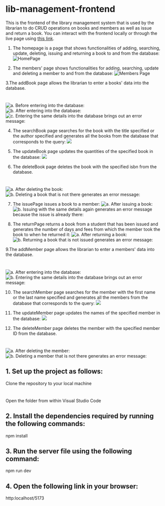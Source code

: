 # lib-management-frontend
This is the frontend of the library management system that is used by the librarian to do CRUD operations on books and members as well as issue and return a book. You can interact with the frontend locally or through the live page using [this link](https://lib-management-system.onrender.com).

1. The homepage is a page that shows functionalities of adding, searching, update, deleting, issuing and returning a book to and from the database:
![HomePage](https://github.com/nsa1im/lib-management-frontend/blob/main/documentation/homePage.png)

2. The members' page shows functionalities for adding, searching, update and deleting a member to and from the database:
![Members Page](https://github.com/nsa1im/lib-management-frontend/blob/main/documentation/membersPage.png)

3.The addBook page allows the librarian to enter a books' data into the database.
#
![a. Before entering into the database:](https://github.com/nsa1im/lib-management-frontend/blob/main/documentation/addBook.png)
![b. After entering into the database:](https://github.com/nsa1im/lib-management-frontend/blob/main/documentation/addBook(2).png)
![c. Entering the same details into the database brings out an error message:](https://github.com/nsa1im/lib-management-frontend/blob/main/documentation/addBook(3).png)

4. The searchBook page searches for the book with the title specified or the author specified and generates all the books from the database that corresponds to the query:
![](https://github.com/nsa1im/lib-management-frontend/blob/main/documentation/searchBook.png)

5. The updateBook page updates the quantities of the specified book in the database:
![](https://github.com/nsa1im/lib-management-frontend/blob/main/documentation/updateBook.png)

6. The deleteBook page deletes the book with the specified isbn from the database.
#
![a. After deleting the book:](https://github.com/nsa1im/lib-management-frontend/blob/main/documentation/deleteBook.png)
![b. Deleting a book that is not there generates an error message:](https://github.com/nsa1im/lib-management-frontend/blob/main/documentation/deleteBook(2).png)

7. The issuePage issues a book to a member:
![a. After issuing a book:](https://github.com/nsa1im/lib-management-frontend/blob/main/documentation/issueBook.png)
![b. Issuing with the same details again generates an error message because the issue is already there:](https://github.com/nsa1im/lib-management-frontend/blob/main/documentation/issueBook(2).png)

8. The returnPage returns a book from a student that has been issued and generates the number of days and fees from which the member took the book to when he returned it:
![a. After returning a book:](https://github.com/nsa1im/lib-management-frontend/blob/main/documentation/returnBook.png)
![b. Returning a book that is not issued generates an error message:](https://github.com/nsa1im/lib-management-frontend/blob/main/documentation/returnBook(2).png)

9.The addMember page allows the librarian to enter a members' data into the database.
#
![a. After entering into the database:](https://github.com/nsa1im/lib-management-frontend/blob/main/documentation/addMember.png)
![b. Entering the same details into the database brings out an error message:](https://github.com/nsa1im/lib-management-frontend/blob/main/documentation/addMember(2).png)

10. The searchMember page searches for the member with the first name or the last name specified and generates all the members from the database that corresponds to the query:
![](https://github.com/nsa1im/lib-management-frontend/blob/main/documentation/searchMember.png)

11. The updateMember page updates the names of the specified member in the database:
![](https://github.com/nsa1im/lib-management-frontend/blob/main/documentation/updateMember.png)

12. The deleteMember page deletes the member with the specified member ID from the database.
#
![a. After deleting the member:](https://github.com/nsa1im/lib-management-frontend/blob/main/documentation/deleteMember.png)
![b. Deleting a member that is not there generates an error message:](https://github.com/nsa1im/lib-management-frontend/blob/main/documentation/deleteMember(2).png)

## 1. Set up the project as follows:
Clone the repository to your local machine
#
Open the folder from within Visual Studio Code

## 2. Install the dependencies required by running the following commands:
npm install

## 3. Run the server file using the following command:
npm run dev

## 4. Open the following link in your browser:
http:localhost/5173
